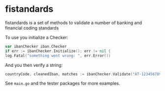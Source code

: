 # fistandards
fistandards is a set of methods to validate a number of banking and financial coding standards

To use you initialize a Checker:

```go
var ibanChecker iban.Checker
if err := ibanChecker.Initialize(); err != nil {
log.Fatal("something went wrong: ", err.Error())
```

And you then verify a string:
```go
countryCode, cleanedIban, matches := ibanChecker.Validate("AT-123456789012345678", true)
```

See `main.go` and the tester packages for more examples.
